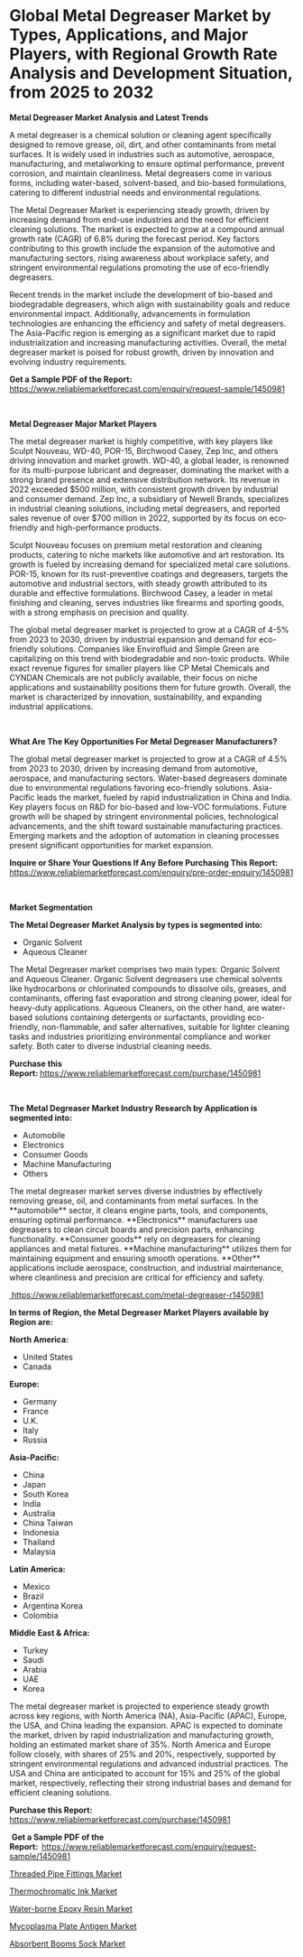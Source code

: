 <p><h1>Global Metal Degreaser Market by Types, Applications, and Major Players, with Regional Growth Rate Analysis and Development Situation, from 2025 to 2032</h1></p><p><strong>Metal Degreaser Market Analysis and Latest Trends</strong></p>
<p><p>A metal degreaser is a chemical solution or cleaning agent specifically designed to remove grease, oil, dirt, and other contaminants from metal surfaces. It is widely used in industries such as automotive, aerospace, manufacturing, and metalworking to ensure optimal performance, prevent corrosion, and maintain cleanliness. Metal degreasers come in various forms, including water-based, solvent-based, and bio-based formulations, catering to different industrial needs and environmental regulations.</p><p>The Metal Degreaser Market is experiencing steady growth, driven by increasing demand from end-use industries and the need for efficient cleaning solutions. The market is expected to grow at a compound annual growth rate (CAGR) of 6.8% during the forecast period. Key factors contributing to this growth include the expansion of the automotive and manufacturing sectors, rising awareness about workplace safety, and stringent environmental regulations promoting the use of eco-friendly degreasers.</p><p>Recent trends in the market include the development of bio-based and biodegradable degreasers, which align with sustainability goals and reduce environmental impact. Additionally, advancements in formulation technologies are enhancing the efficiency and safety of metal degreasers. The Asia-Pacific region is emerging as a significant market due to rapid industrialization and increasing manufacturing activities. Overall, the metal degreaser market is poised for robust growth, driven by innovation and evolving industry requirements.</p></p>
<p><strong>Get a Sample PDF of the Report:&nbsp;</strong> <a href="https://www.reliablemarketforecast.com/enquiry/request-sample/1450981?utm_campaign=1875&utm_medium=2&utm_source=Github&utm_content=ia&utm_term=26012025&utm_id=metal-degreaser">https://www.reliablemarketforecast.com/enquiry/request-sample/1450981</a></p>
<p>&nbsp;</p>
<p><strong>Metal Degreaser Major Market Players</strong></p>
<p><p>The metal degreaser market is highly competitive, with key players like Sculpt Nouveau, WD-40, POR-15, Birchwood Casey, Zep Inc, and others driving innovation and market growth. WD-40, a global leader, is renowned for its multi-purpose lubricant and degreaser, dominating the market with a strong brand presence and extensive distribution network. Its revenue in 2022 exceeded $500 million, with consistent growth driven by industrial and consumer demand. Zep Inc, a subsidiary of Newell Brands, specializes in industrial cleaning solutions, including metal degreasers, and reported sales revenue of over $700 million in 2022, supported by its focus on eco-friendly and high-performance products.</p><p>Sculpt Nouveau focuses on premium metal restoration and cleaning products, catering to niche markets like automotive and art restoration. Its growth is fueled by increasing demand for specialized metal care solutions. POR-15, known for its rust-preventive coatings and degreasers, targets the automotive and industrial sectors, with steady growth attributed to its durable and effective formulations. Birchwood Casey, a leader in metal finishing and cleaning, serves industries like firearms and sporting goods, with a strong emphasis on precision and quality.</p><p>The global metal degreaser market is projected to grow at a CAGR of 4-5% from 2023 to 2030, driven by industrial expansion and demand for eco-friendly solutions. Companies like Envirofluid and Simple Green are capitalizing on this trend with biodegradable and non-toxic products. While exact revenue figures for smaller players like CP Metal Chemicals and CYNDAN Chemicals are not publicly available, their focus on niche applications and sustainability positions them for future growth. Overall, the market is characterized by innovation, sustainability, and expanding industrial applications.</p></p>
<p>&nbsp;</p>
<p><strong>What Are The Key Opportunities For Metal Degreaser Manufacturers?</strong></p>
<p><p>The global metal degreaser market is projected to grow at a CAGR of 4.5% from 2023 to 2030, driven by increasing demand from automotive, aerospace, and manufacturing sectors. Water-based degreasers dominate due to environmental regulations favoring eco-friendly solutions. Asia-Pacific leads the market, fueled by rapid industrialization in China and India. Key players focus on R&D for bio-based and low-VOC formulations. Future growth will be shaped by stringent environmental policies, technological advancements, and the shift toward sustainable manufacturing practices. Emerging markets and the adoption of automation in cleaning processes present significant opportunities for market expansion.</p></p>
<p><strong>Inquire or Share Your Questions If Any Before Purchasing This Report:</strong> <a href="https://www.reliablemarketforecast.com/enquiry/pre-order-enquiry/1450981?utm_campaign=1875&utm_medium=2&utm_source=Github&utm_content=ia&utm_term=26012025&utm_id=metal-degreaser">https://www.reliablemarketforecast.com/enquiry/pre-order-enquiry/1450981</a></p>
<p>&nbsp;</p>
<p><strong>Market Segmentation</strong></p>
<p><strong>The Metal Degreaser Market Analysis by types is segmented into:</strong></p>
<p><ul><li>Organic Solvent</li><li>Aqueous Cleaner</li></ul></p>
<p><p>The Metal Degreaser market comprises two main types: Organic Solvent and Aqueous Cleaner. Organic Solvent degreasers use chemical solvents like hydrocarbons or chlorinated compounds to dissolve oils, greases, and contaminants, offering fast evaporation and strong cleaning power, ideal for heavy-duty applications. Aqueous Cleaners, on the other hand, are water-based solutions containing detergents or surfactants, providing eco-friendly, non-flammable, and safer alternatives, suitable for lighter cleaning tasks and industries prioritizing environmental compliance and worker safety. Both cater to diverse industrial cleaning needs.</p></p>
<p><strong>Purchase this Report:&nbsp;</strong><a href="https://www.reliablemarketforecast.com/purchase/1450981?utm_campaign=1875&utm_medium=2&utm_source=Github&utm_content=ia&utm_term=26012025&utm_id=metal-degreaser">https://www.reliablemarketforecast.com/purchase/1450981</a></p>
<p>&nbsp;</p>
<p><strong>The Metal Degreaser Market Industry Research by Application is segmented into:</strong></p>
<p><ul><li>Automobile</li><li>Electronics</li><li>Consumer Goods</li><li>Machine Manufacturing</li><li>Others</li></ul></p>
<p><p>The metal degreaser market serves diverse industries by effectively removing grease, oil, and contaminants from metal surfaces. In the **automobile** sector, it cleans engine parts, tools, and components, ensuring optimal performance. **Electronics** manufacturers use degreasers to clean circuit boards and precision parts, enhancing functionality. **Consumer goods** rely on degreasers for cleaning appliances and metal fixtures. **Machine manufacturing** utilizes them for maintaining equipment and ensuring smooth operations. **Other** applications include aerospace, construction, and industrial maintenance, where cleanliness and precision are critical for efficiency and safety.</p></p>
<p><a href="https://www.reliablemarketforecast.com/metal-degreaser-r1450981?utm_campaign=1875&utm_medium=2&utm_source=Github&utm_content=ia&utm_term=26012025&utm_id=metal-degreaser">&nbsp;https://www.reliablemarketforecast.com/metal-degreaser-r1450981</a></p>
<p><strong>In terms of Region, the Metal Degreaser Market Players available by Region are:</strong></p>
<p>
    <p> <strong> North America: </strong>
        <ul>
            <li>United States</li>
            <li>Canada</li>
        </ul>
        </p> 
    <p> <strong> Europe: </strong>
        <ul>
            <li>Germany</li>
            <li>France</li>
            <li>U.K.</li>
            <li>Italy</li>
            <li>Russia</li>
        </ul>
        </p> 
    <p> <strong> Asia-Pacific: </strong>
        <ul>
            <li>China</li>
            <li>Japan</li>
            <li>South Korea</li>
            <li>India</li>
            <li>Australia</li>
            <li>China Taiwan</li>
            <li>Indonesia</li>
            <li>Thailand</li>
            <li>Malaysia</li>
        </ul>
        </p> 
    <p> <strong> Latin America: </strong>
        <ul>
            <li>Mexico</li>
            <li>Brazil</li>
            <li>Argentina Korea</li>
            <li>Colombia</li>
        </ul>
        </p> 
    <p> <strong> Middle East & Africa: </strong>
        <ul>
            <li>Turkey</li>
            <li>Saudi</li>
            <li>Arabia</li>
            <li>UAE</li>
            <li>Korea</li>
        </ul>
    </p>
    </p>
<p><p>The metal degreaser market is projected to experience steady growth across key regions, with North America (NA), Asia-Pacific (APAC), Europe, the USA, and China leading the expansion. APAC is expected to dominate the market, driven by rapid industrialization and manufacturing growth, holding an estimated market share of 35%. North America and Europe follow closely, with shares of 25% and 20%, respectively, supported by stringent environmental regulations and advanced industrial practices. The USA and China are anticipated to account for 15% and 25% of the global market, respectively, reflecting their strong industrial bases and demand for efficient cleaning solutions.</p></p>
<p><strong>Purchase this Report: </strong><a href="https://www.reliablemarketforecast.com/purchase/1450981?utm_campaign=1875&utm_medium=2&utm_source=Github&utm_content=ia&utm_term=26012025&utm_id=metal-degreaser">https://www.reliablemarketforecast.com/purchase/1450981</a></p>
<p>&nbsp;<strong>Get a Sample PDF of the Report:&nbsp;&nbsp;</strong><a href="https://www.reliablemarketforecast.com/enquiry/request-sample/1450981?utm_campaign=1875&utm_medium=2&utm_source=Github&utm_content=ia&utm_term=26012025&utm_id=metal-degreaser">https://www.reliablemarketforecast.com/enquiry/request-sample/1450981</a></p>
<p><strong></strong></p>
<p><p><a href="https://github.com/njockebogris/Market-Research-Report-List-1/blob/main/threaded-pipe-fittings-market.md?utm_campaign=1875&utm_medium=2&utm_source=Github&utm_content=ia&utm_term=26012025&utm_id=metal-degreaser">Threaded Pipe Fittings Market</a></p><p><a href="https://github.com/gregorywiliams78/Market-Research-Report-List-1/blob/main/thermochromatic-ink-market.md?utm_campaign=1875&utm_medium=2&utm_source=Github&utm_content=ia&utm_term=26012025&utm_id=metal-degreaser">Thermochromatic Ink Market</a></p><p><a href="https://www.linkedin.com/pulse/future-revenue-market-insights-water-borne-epoxy-resin-wbgkc?utm_campaign=1875&utm_medium=2&utm_source=Github&utm_content=ia&utm_term=26012025&utm_id=metal-degreaser">Water-borne Epoxy Resin Market</a></p><p><a href="https://www.linkedin.com/pulse/comprehensive-overview-mycoplasma-plate-antigen-market-projected-dk1ie?utm_campaign=1875&utm_medium=2&utm_source=Github&utm_content=ia&utm_term=26012025&utm_id=metal-degreaser">Mycoplasma Plate Antigen Market</a></p><p><a href="https://www.linkedin.com/pulse/estimating-absorbent-booms-sock-market-size-future-growth-potential-1xdme?utm_campaign=1875&utm_medium=2&utm_source=Github&utm_content=ia&utm_term=26012025&utm_id=metal-degreaser">Absorbent Booms Sock Market</a></p></p>